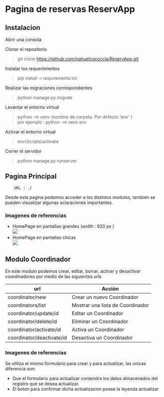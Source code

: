 # Pagina de reservas ReservApp

## Instalacion

Abrir una consola

Clonar el repositorio

> git clone https://github.com/nahuelcococcia/ReservApp.git

Instalar los requerimientos

> pip install -r requirements.txt

Realizar las migraciones correspondientes

> python manage.py migrate 

Levantar el entorno virtual

> python -m venv (nombre de carpeta. Por defecto 'env' )\
> por ejemplo : python -m venv env

Activar el entorno virtual

> env\Scripts\activate

Correr el servidor

> python manage.py runserver


## Pagina Principal
        URL : ./
Desde esta pagina podemos acceder a los distintos modulos, tambien se pueden visualizar algunas aclaraciones importantes.  

### Imagenes de referencias 

* HomePage en pantallas grandes (width : 920 px )  
![](C:\Pesonal\ReservApp\static\Pagina-Principal.png)  
* HomePage en pantallas chicas  
![](C:\Pesonal\ReservApp\static\Pagina-Principal2.png)  


## Modulo Coordinador

En este modulo podemos crear, editar, borrar, activar y desactivar coordinadores 
por medio de las siguientes urls  
  
| url                       | Acción                           |
|---------------------------|----------------------------------|
| coordinator/new           | Crear un nuevo Coordinador       |
| coordinators/list         | Mostrar una lista de Coordinador |
| coordinator/update/id     | Editar un Coordinador            |
| coordinator/delete/id     | Eliminar un Coordinador          |
| coordinator/activate/id   | Activa un Coordinador            |
| coordinator/deactivate/id | Desactiva un Coordinador         |

### Imagenes de referencias  
[](./static/Coordinadores1.png)
[](./static/Coordinadores2.png)
Se utiliza el mismo formulario para crear y para actualizar, las unicas diferencia son:
* Que el formulario para actualizar contendra los datos almacenados del registro que se desea actualizar.
* El boton para confirmar dicha actualizacion posee la leyenda actualizar




